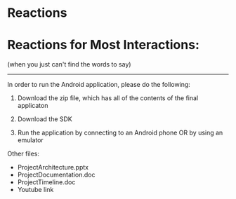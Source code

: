 # Reactions
# Reactions for Most Interactions:
(when you just can't find the words to say)

---------------------------------------------

 In order to run the Android application, please do the following:
 
1) Download the zip file, which has all of the contents of the final applicaton

2) Download the SDK

3) Run the application by connecting to an Android phone OR by using an emulator
 
 Other files:
- ProjectArchitecture.pptx 
- ProjectDocumentation.doc 
- ProjectTimeline.doc
- Youtube link
